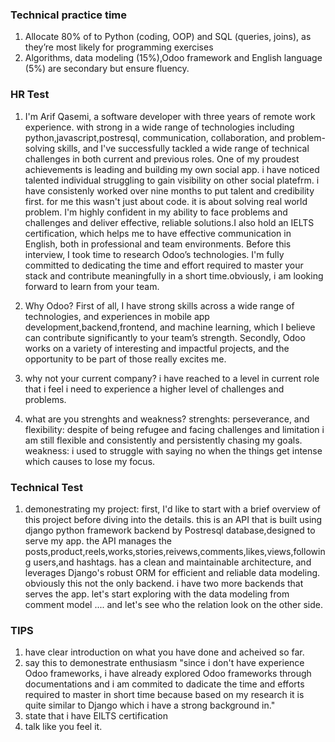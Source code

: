 ### Technical practice time  ################# 
1. Allocate 80% of to Python (coding, OOP) and SQL (queries, joins), as they’re most likely for programming exercises
2. Algorithms, data modeling (15%),Odoo framework and English language (5%) are secondary but ensure fluency.



###  HR Test
1. I'm Arif Qasemi, a software developer with three years of remote work experience. with strong in a wide range of technologies including python,javascript,postresql, communication, collaboration, and problem-solving skills, and I've successfully tackled a wide range of technical challenges in both current and previous roles. One of my proudest achievements is leading and building my own social app. i have noticed talented individual struggling to gain visibility on other social platefrm. i have consistenly worked over nine months to put talent and credibility first. for me this wasn't just about code. it is about solving real world problem. I'm highly confident in my ability to face problems and challenges and deliver effective, reliable solutions.I also hold an IELTS certification, which helps me to have effective communication in English, both in professional and team environments. Before this interview, I took time to research Odoo’s technologies. I'm fully committed to dedicating the time and effort required to master your stack and contribute meaningfully in a short time.obviously, i am looking forward to learn from your team.


2. Why Odoo? First of all, I have strong skills across a wide range of technologies, and experiences in mobile app development,backend,frontend, and machine learning, which I believe can contribute significantly to your team’s strength. Secondly, Odoo works on a variety of interesting and impactful projects, and the opportunity to be part of those really excites me.

3. why not your current company?
i have reached to a level in current role that i feel i need to experience a higher level of challenges and problems.

4. what are you strenghts and weakness?
strenghts: perseverance, and flexibility: despite of being refugee and facing challenges and limitation i am still flexible and consistently and persistently chasing my goals.
weakness: i used to struggle with saying no when the things get intense which causes to lose my focus.


### Technical Test
1. demonestrating my project: first, I'd like to start with a brief overview of this project before diving into the details. this is an API that is built using django python framework backend by Postresql database,designed to serve my app. the API manages the posts,product,reels,works,stories,reivews,comments,likes,views,following users,and hashtags. has a clean and maintainable architecture,  and leverages Django's robust ORM for efficient and reliable data modeling. obviously this not the only backend. i have two more backends that serves the app. let's start exploring with the data modeling from comment model .... and let's see who the relation look on the other side.


### TIPS
1. have clear introduction on what you have done and acheived so far.
2. say this to demonestrate enthusiasm "since i don't have experience Odoo frameworks, i have already explored Odoo frameworks through documentations
and i am commited to dadicate the time and efforts required to master in short time because based on my research it is quite similar to Django which i have a strong background in."
3. state that i have EILTS certification
4. talk like you feel it.